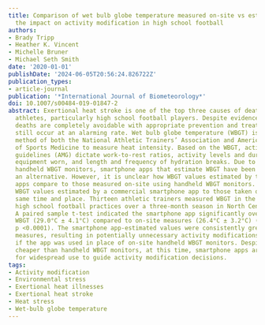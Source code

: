 ```yaml
---
title: Comparison of wet bulb globe temperature measured on-site vs estimated and
  the impact on activity modification in high school football
authors:
- Brady Tripp
- Heather K. Vincent
- Michelle Bruner
- Michael Seth Smith
date: '2020-01-01'
publishDate: '2024-06-05T20:56:24.826722Z'
publication_types:
- article-journal
publication: '*International Journal of Biometeorology*'
doi: 10.1007/s00484-019-01847-2
abstract: Exertional heat stroke is one of the top three causes of death in young
  athletes, particularly high school football players. Despite evidence that these
  deaths are completely avoidable with appropriate prevention and treatment, deaths
  still occur at an alarming rate. Wet bulb globe temperature (WBGT) is the preferred
  method of both the National Athletic Trainers’ Association and American College
  of Sports Medicine to measure heat intensity. Based on the WBGT, activity modification
  guidelines (AMG) dictate work-to-rest ratios, activity levels and duration, protective
  equipment worn, and length and frequency of hydration breaks. Due to the cost of
  handheld WBGT monitors, smartphone apps that estimate WBGT have been considered
  an alternative. However, it is unclear how WBGT values estimated by these smartphone
  apps compare to those measured on-site using handheld WBGT monitors. We compared
  WBGT values estimated by a commercial smartphone app to those taken on-site at the
  same time and place. Thirteen athletic trainers measured WBGT in the field during
  high school football practices over a three-month season in North Central Florida.
  A paired sample t-test indicated the smartphone app significantly overestimated
  WBGT (29.0°C ± 4.1°C) compared to on-site measures (26.4°C ± 3.2°C) (r =0.580; t(943)=-23.38,
  p <0.0001). The smartphone app-estimated values were consistently greater than on-site
  measures, resulting in potentially unnecessary activity modifications and cancellations
  if the app was used in place of on-site handheld WBGT monitors. Despite being significantly
  cheaper than handheld WBGT monitors, at this time, smartphone apps are not ready
  for widespread use to guide activity modification decisions.
tags:
- Activity modification
- Environmental stress
- Exertional heat illnesses
- Exertional heat stroke
- Heat stress
- Wet-bulb globe temperature
---
```

